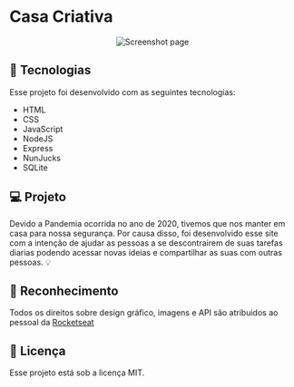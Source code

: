 <h1>Casa Criativa</h1>

<p align="center">
 <img src="https://i.ibb.co/FX0FKvM/note.png" alt="Screenshot page" />
</p>

## 🚀 Tecnologias

Esse projeto foi desenvolvido com as seguintes tecnologias:

- HTML
- CSS
- JavaScript
- NodeJS
- Express
- NunJucks
- SQLite

## 💻 Projeto

Devido a Pandemia ocorrida no ano de 2020, tivemos que nos manter em casa para nossa segurança. Por causa disso, foi desenvolvido esse site com a intenção de ajudar as pessoas a se descontrairem de suas tarefas diarias podendo acessar novas ideias e compartilhar as suas com outras pessoas. 💡

## 🧾 Reconhecimento
<p>Todos os direitos sobre design gráfico, imagens e API são atribuidos ao pessoal da <a href="https://github.com/Rocketseat" rel"nofollow">Rocketseat</a></p>

## :memo: Licença

Esse projeto está sob a licença MIT.
